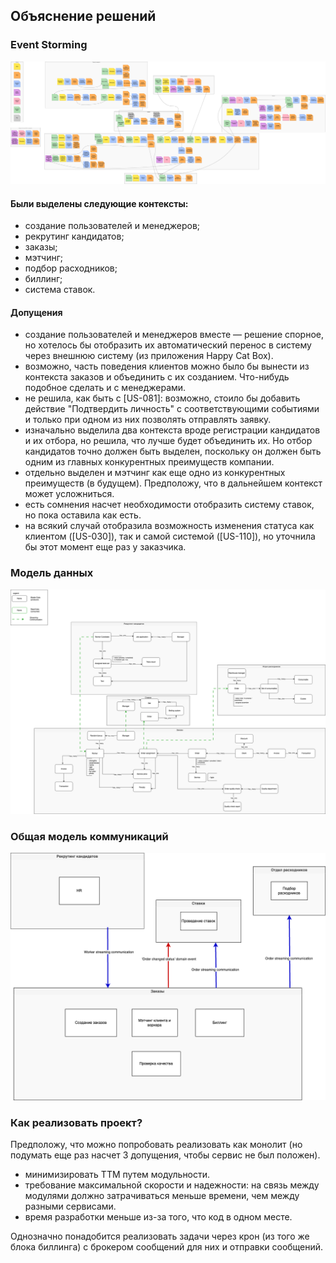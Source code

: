 ## Объяснение решений

### Event Storming
![Event Storming](https://raw.githubusercontent.com/RaileyHartheim/make-cats-free/refs/heads/main/homework-01/ES-01.png)

#### Были выделены следующие контексты:
- создание пользователей и менеджеров;
- рекрутинг кандидатов;
- заказы;
- мэтчинг;
- подбор расходников;
- биллинг;
- система ставок.

#### Допущения
- создание пользователей и менеджеров вместе — решение спорное, но хотелось бы отобразить их автоматический перенос в систему через внешнюю систему (из приложения Happy Cat Box).
- возможно, часть поведения клиентов можно было бы вынести из контекста заказов и объединить с их созданием. Что-нибудь подобное сделать и с менеджерами.
- не решила, как быть с [US-081]: возможно, стоило бы добавить действие "Подтвердить личность" с соответствующими событиями и только при одном из них позволять отправлять заявку.
- изначально выделила два контекста вроде регистрации кандидатов и их отбора, но решила, что лучше будет объединить их. Но отбор кандидатов точно должен быть выделен, поскольку он должен быть одним из главных конкурентных преимуществ компании.
- отдельно выделен и мэтчинг как еще одно из конкурентных преимуществ (в будущем). Предположу, что в дальнейшем контекст может усложниться.
- есть сомнения насчет необходимости отобразить систему ставок, но пока оставила как есть.
- на всякий случай отобразила возможность изменения статуса как клиентом ([US-030]), так и самой системой ([US-110]), но уточнила бы этот момент еще раз у заказчика.


### Модель данных

![Data Model](https://raw.githubusercontent.com/RaileyHartheim/make-cats-free/refs/heads/main/homework-01/data-model-01.png)

### Общая модель коммуникаций

![Communication Schema](https://raw.githubusercontent.com/RaileyHartheim/make-cats-free/refs/heads/main/homework-01/communication-schema-01.png)

### Как реализовать проект?

Предположу, что можно попробовать реализовать как монолит (но подумать еще раз насчет 3 допущения, чтобы сервис не был положен). 
- минимизировать TTM путем модульности.
- требование максимальной скорости и надежности: на связь между модулями должно затрачиваться меньше времени, чем между разными сервисами.
- время разработки меньше из-за того, что код в одном месте.

Однозначно понадобится реализовать задачи через крон (из того же блока биллинга) с брокером сообщений для них и отправки сообщений.
